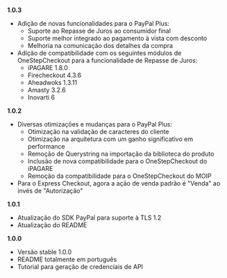
**1.0.3**
+ Adição de novas funcionalidades para o PayPal Plus:
	+ Suporte ao Repasse de Juros ao consumidor final
	+ Suporte melhor integrado ao pagamento à vista com desconto
	+ Melhoria na comunicação  dos detalhes da compra
+ Adição de compatibilidade com os seguintes módulos de OneStepCheckout para a funcionalidade de Repasse de Juros:
	+ iPAGARE 1.8.0
	+ Firecheckout 4.3.6
	+ Aheadwoks 1.3.11
	+ Amasty 3.2.6
	+ Inovarti 6

**1.0.2**
+ Diversas otimizações e mudanças para o PayPal Plus:
	+ Otimização na validação de caracteres do cliente
	+ Otimização na arquitetura com um ganho significativo em performance
	+ Remoção de Querystring na importação da biblioteca do produto
	+ Inclusão de nova compatibilidade para o OneStepCheckout do iPAGARE
	+ Remoção da compatibilidade para o OneStepCheckout do MOIP
+ Para o Express Checkout, agora a ação de venda padrão é "Venda" ao invés de "Autorização" 

**1.0.1**
+ Atualização do SDK PayPal para suporte à TLS 1.2
+ Atualização do README

**1.0.0**
+ Versão stable 1.0.0
+ README totalmente em português
+ Tutorial para geração de credenciais de API